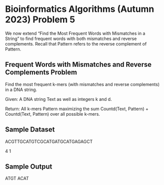 # Bioinformatics Algorithms (Autumn 2023) Problem 5

We now extend “Find the Most Frequent Words with Mismatches in a String” to find frequent words with both mismatches and reverse complements. Recall that Pattern refers to the reverse complement of Pattern.


##  Frequent Words with Mismatches and Reverse Complements Problem

Find the most frequent k-mers (with mismatches and reverse complements) in a DNA string.

Given: A DNA string Text as well as integers k and d.

Return: All k-mers Pattern maximizing the sum Countd(Text, Pattern) + Countd(Text, Pattern) over all possible k-mers.


## Sample Dataset

ACGTTGCATGTCGCATGATGCATGAGAGCT

4 1


## Sample Output

ATGT ACAT